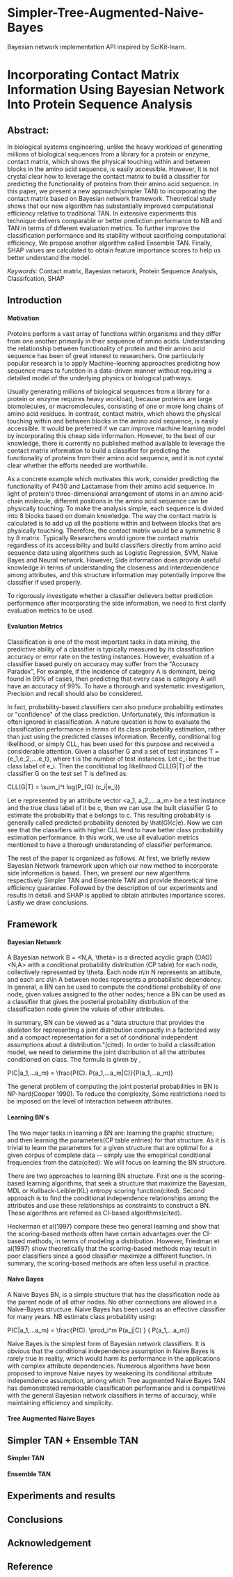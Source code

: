 # Simpler-Tree-Augmented-Naive-Bayes
Bayesian network implementation API inspired by SciKit-learn.

# Incorporating Contact Matrix Information Using Bayesian Network Into Protein Sequence Analysis 

## Abstract:
In biological systems engineering, unlike the heavy workload of generating millions of biological sequences from a library for a protein or enzyme, contact matrix, which shows the physical touching within and between blocks in the amino acid sequence, is easily accessible. 
However, It is not crystal clear how to leverage the contact matrix to build a classifier for predicting the functionality of proteins from their amino acid sequence. 
In this paper, we present a new approach(simpler TAN) to incorporating the contact matrix based on Bayesian network framework. Theoretical study shows that our new algorithm has substantially improved computational efficiency relative to traditional TAN. In extensive experiments this technique delivers comparable or better prediction performance to NB and TAN in terms of different evaluation metrics. To further improve the classification performance and its stability without sacrificing computational efficiency, We propose another algorithm called Ensemble TAN. Finally, SHAP values are calculated to obtain feature importance scores to help us better understand the model. 

*Keywords:* Contact matrix, Bayesian network, Protein Sequence Analysis, Classifcation, SHAP
  
## Introduction
#### Motivation
Proteins perform a vast array of functions within organisms and they differ from one another primarily in their sequence of amino acids. Understanding the relationship between functionality of protein and their amino acid sequence has been of great interest to researchers. 
One particularly popular research is to apply Machine-learning approaches predicting how sequence maps to function in a data-driven manner without requiring a detailed model of the underlying physics or biological pathways.

Usually generating millions of biological sequences from a library for a protein or enzyme requires heavy workload, because proteins are large biomolecules, or macromolecules, consisting of one or more long chains of amino acid residues. 
In contrast, contact matrix, which shows the physical touching within and between blocks in the amino acid sequence, is easily accessible. It would be preferred if we can improve machine learning model by incorporating this cheap side information.
However, to the best of our knowledge, there is currently no published method available to leverage the contact matrix information to build a classifier for predicting the functionality of proteins from their amino acid sequence, and it is not cystal clear whether the efforts needed are worthwhile. 

As a concrete example which motivates this work, consider predicting the functionality of P450 and Lactamase from their amino acid sequence. 
In light of protein's three-dimensional arrangement of atoms in an amino acid-chain molecule, different positions in the amino acid sequence can be physically touching. To make the analysis simple, each sequence is divided into 8 blocks based on domain knowledge.
The way the contact matrix is calculated is to add up all the positions within and between blocks that are physically touching. Therefore, the contact matrix would be a symmetric 8 by 8 matrix. 
Typically Researchers would ignore the contact matrix regardless of its accessibility and build classifiers directly from amino acid sequence data using algorithms such as Logistic Regression, SVM, Naive Bayes and Neural network. However, Side information does provide useful knowledge in terms of understanding the closeness and interdependence among attributes, and this structure information may potentially imporve the classifier if used properly. 

To rigorously investigate whether a classifier delievers better prediction performance after incorporating the side information, we need to first clarify evaluation metrics to be used. 

#### Evaluation Metrics
Classification is one of the most important tasks in data mining, the predictive ability of a classifier is typically measured by its classification accuracy or error rate on the testing instances. However, evaluation of a classifier based purely on accuracy may suffer from the "Accuracy Paradox", For example, if the incidence of category A is dominant, being found in 99% of cases, then predicting that every case is category A will have an accuracy of 99%. To have a thorough and systematic investigation, Precision and recall should also be considered.

In fact, probability-based classifiers can also produce probability estimates or "confidence" of the class prediction. Unfortunately, this information is often ignored in classification. A nature question is how to evaluate the classification performance in terms of its class probability estimation, rather than just using the predicted classes information. Recently, conditional log likelihood, or simply CLL, has been used for this purpose and received a considerable attention.
Given a classifier G and a set of test instances T = {e_1,e_2,....e_t}, where t is the number of test instances. Let c_i be the true class label of e_i. Then the conditional log likelihood CLL(G|T) of the classifier G on the test set T is defined as:

CLL(G|T) = \sum_i^t log(P_{G} (c_i|e_i))

Let e represented by an attribute vector <a_1, a_2,....a_m> be a test instance and the true class label of it be c, then we can use the built classifier G to estimate the probability that e belongs to c. This resulting probability is generally called predicted probability denoted by \hat(G)(c|e). Now we can see that the classifiers with higher CLL tend to have better class probability estimation performance. In this work, we use all evaluation metrics mentioned to have a thorough understanding of classifier performance.

The rest of the paper is organized as follows. At first, we briefly review Bayesian Network framework upon which our new method to incorporate side information is based. Then, we present our new algorithms respectively Simpler TAN and Ensemble TAN and provide theoretical time efficiency guarantee. Followed by the description of our experiments and results in detail. and SHAP is applied to obtain attributes importance scores. Lastly we draw conclusions.

## Framework

#### Bayesian Network
A Bayesian network B = <N,A, \theta> is a directed acyclic graph (DAG) <N,A> with a conditional probability distribution (CP table) for each node, collectively represented by \theta. Each node n\in N represents an attibute, and each arc a\in A between nodes represents a probabilistic dependency. In general, a BN can be used to compute the conditional probability of one node, given values assigned to the other nodes; hence a BN can be used as a classifier that gives the posterial probability distrbution of the classification node given the values of other attributes.  

In summary, BN can be viewed as a "data structure that provides the skeleton for representing a joint distribution compactly in a factorized way and a compact representation for a set of conditional independent assumptions about a distribution."(cited). In order to build a classifcation model, we need to determine the joint distribution of all the attributes conditioned on class. The formula is given by ,

P(C|a_1,...a_m) = \frac{P(C). P(a_1,...a_m|C)}{P(a_1,...a_m)}

The general problem of computing the joint posterial probabilities in BN is NP-hard(Cooper 1990). To reduce the complexity,
Some restrictions need to be imposed on the level of interaction between attributes.

#### Learning BN's
The two major tasks in learning a BN are: learning the graphic structure; and then learning the parameters(CP table entries) for that structure. As it is trivial to learn the parameters for a given structure that are optimal for a given corpus of complete data -- simply use the emopirical conditional frequencies from the data(cited). We will focus on learning the BN structure. 

There are two approaches to learning BN structure. First one is the scoring-based learning algorithms, that seek a structure that maximize the Bayesian, MDL or Kullback-Leibler(KL) entropy scoring function(cited).
Second approach is to find the conditional independence relationships among the attributes and use these relationships as constraints to construct a BN. These algorithms are referred as CI-based algorithms(cited).

Heckerman et al(1997) compare these two general learning and show that the scoring-based methods often have certain advantages over the CI-based methods, in terms of modeling a distribution. However, Friedman et al(1997) show theoretically that the scoring-based methods may result in poor classifiers since a good classifier maximize a different function. In summary, the scoring-based methods are often less useful in practice.

#### Naive Bayes
A Naive Bayes BN, is a simple structure that has the classification node as the parent node of all other nodes. No other connections are allowed in a Naive-Bayes structure.
Naive Bayes has been used as an effective classifier for many years. 
NB estimate class probability using:

P(C|a_1,...a_m) = \frac{P(C). \prod_i^m P(a_j|C) } { P(a_1,...a_m)}

Naive Bayes is the simplest form of Bayesian network classifiers. It is obvious that the conditional independence assumption in Naive Bayes is rarely true in reality, which would harm its performance in the applications with complex attribute dependencies. Numerous algorithms have been proposed to improve Naive nayes by weakening its conditional attribute independence assumption, among which Tree augmented Naive Bayes TAN has demonstrated remarkable classification performance and is competitive with the general Bayesian network classifiers in terms of accuracy, while maintaining efficiency and simplicity.







#### Tree Augmented Naive Bayes




## Simpler TAN + Ensemble TAN

#### Simpler TAN


#### Ensemble TAN

## Experiments and results


## Conclusions



## Acknowledgement 

## Reference

